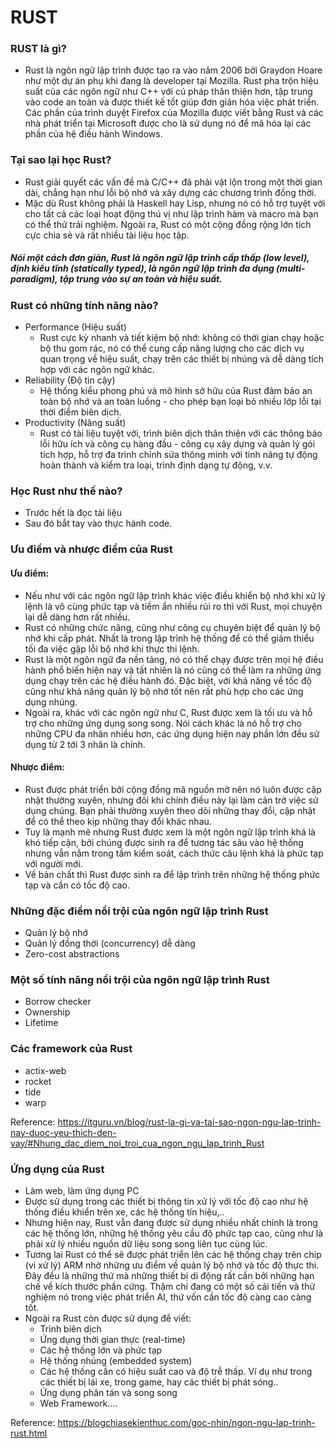 # RUST


### RUST là gì? 
- Rust là ngôn ngữ lập trình được tạo ra vào năm 2006 bởi Graydon Hoare như một dự án phụ khi đang là developer tại Mozilla.  Rust pha trộn hiệu suất của các ngôn ngữ như C++ với cú pháp thân thiện hơn, tập trung vào code an toàn và được thiết kế tốt giúp đơn giản hóa việc phát triển. Các phần của trình duyệt Firefox của Mozilla được viết bằng Rust và các nhà phát triển tại Microsoft được cho là sử dụng nó để mã hóa lại các phần của hệ điều hành Windows.

### Tại sao lại học Rust?
- Rust giải quyết các vấn đề mà C/C++ đã phải vật lộn trong một thời gian dài, chẳng hạn như lỗi bộ nhớ và xây dựng các chương trình đồng thời.
- Mặc dù Rust không phải là Haskell hay Lisp, nhưng nó có hỗ trợ tuyệt vời cho tất cả các loại hoạt động thú vị như lập trình hàm và macro mà bạn có thể thử trải nghiệm.
Ngoài ra, Rust có một cộng đồng rộng lớn tích cực chia sẻ và rất nhiều tài liệu học tập.
##### Nói một cách đơn giản, Rust là ngôn ngữ lập trình cấp thấp (low level), định kiểu tĩnh (statically typed), là ngôn ngữ lập trình đa dụng (multi-paradigm), tập trung vào sự an toàn và hiệu suất.

### Rust có những tính năng nào?
- Performance (Hiệu suất)
  + Rust cực kỳ nhanh và tiết kiệm bộ nhớ: không có thời gian chạy hoặc bộ thu gom rác, nó có thể cung cấp năng lượng cho các dịch vụ quan trọng về hiệu suất, chạy trên các thiết bị nhúng và dễ dàng tích hợp với các ngôn ngữ khác.
- Reliability (Độ tin cậy)
  + Hệ thống kiểu phong phú và mô hình sở hữu của Rust đảm bảo an toàn bộ nhớ và an toàn luồng - cho phép bạn loại bỏ nhiều lớp lỗi tại thời điểm biên dịch.
- Productivity (Năng suất)
  + Rust có tài liệu tuyệt vời, trình biên dịch thân thiện với các thông báo lỗi hữu ích và công cụ hàng đầu - công cụ xây dựng và quản lý gói tích hợp, hỗ trợ đa trình chỉnh sửa thông minh với tính năng tự động hoàn thành và kiểm tra loại, trình định dạng tự động, v.v.

### Học Rust như thế nào?
- Trước hết là đọc tài liệu
- Sau đó bắt tay vào thực hành code. 

### Ưu điểm và nhược điểm của Rust
#### Ưu điểm: 
- Nếu như với các ngôn ngữ lập trình khác việc điều khiển bộ nhớ khi xử lý lệnh là vô cùng phức tạp và tiềm ẩn nhiều rủi ro thì với Rust, mọi chuyện lại dễ dàng hơn rất nhiều.
- Rust có những chức năng, cũng như công cụ chuyên biệt để quản lý bộ nhớ khi cấp phát. Nhất là trong lập trình hệ thống để có thể giảm thiểu tối đa việc gặp lỗi bộ nhớ khi thực thi lệnh.
- Rust là một ngôn ngữ đa nền tảng, nó có thể chạy được trên mọi hệ điều hành phổ biến hiện nay và tất nhiên là nó cũng có thể làm ra những ứng dụng chạy trên các hệ điều hành đó. Đặc biệt, với khả năng về tốc độ cũng như khả năng quản lý bộ nhớ tốt nên rất phù hợp cho các ứng dụng nhúng.
- Ngoài ra, khác với các ngôn ngữ như C, Rust được xem là tối ưu và hỗ trợ cho những ứng dụng song song. Nói cách khác là nó hỗ trợ cho những CPU đa nhân nhiều hơn, các ứng dụng hiện nay phần lớn đều sử dụng từ 2 tới 3 nhân là chính.
#### Nhược điểm:
- Rust được phát triển bởi cộng đồng mã nguồn mở nên nó luôn được cập nhật thường xuyên, nhưng đôi khi chính điều này lại làm cản trở việc sử dụng chúng. Bạn phải thường xuyên theo dõi những thay đổi, cập nhật để có thể theo kịp những thay đổi khác nhau.
- Tuy là mạnh mẽ nhưng Rust được xem là một ngôn ngữ lập trình khá là khó tiếp cận, bởi chúng được sinh ra để tương tác sâu vào hệ thống nhưng vẫn nằm trong tầm kiểm soát, cách thức câu lệnh khá là phức tạp với người mới.
- Về bản chất thì Rust được sinh ra để lập trình trên những hệ thống phức tạp và cần có tốc độ cao.

### Những đặc điểm nổi trội của ngôn ngữ lập trình Rust
- Quản lý bộ nhớ
- Quản lý đồng thời (concurrency) dễ dàng
- Zero-cost abstractions

### Một số tính năng nổi trội của ngôn ngữ lập trình Rust
- Borrow checker
- Ownership
- Lifetime

### Các framework của Rust
- actix-web
- rocket
- tide
- warp

Reference: https://itguru.vn/blog/rust-la-gi-va-tai-sao-ngon-ngu-lap-trinh-nay-duoc-yeu-thich-den-vay/#Nhung_dac_diem_noi_troi_cua_ngon_ngu_lap_trinh_Rust

### Ứng dụng của Rust
- Làm web, làm ứng dụng PC
- Được sử dụng trong các thiết bị thông tin xử lý với tốc độ cao như hệ thống điều khiển trên xe, các hệ thống tín hiệu,..
- Nhưng hiện nay, Rust vẫn đang được sử dụng nhiều nhất chính là trong các hệ thống lớn, những hệ thống yêu cầu độ phức tạp cao, cũng như là phải xử lý nhiều nguồn dữ liệu song song liên tục cùng lúc.
- Tương lai Rust có thể sẽ được phát triển lên các hệ thống chạy trên chip (vi xử lý) ARM nhờ những ưu điểm về quản lý bộ nhớ và tốc độ thực thi. Đây đều là những thứ mà những thiết bị di động rất cần bởi những hạn chế về kích thước phần cứng. Thậm chí đang có một số cải tiến và thử nghiệm nó trong việc phát triển AI, thứ vốn cần tốc độ càng cao càng tốt.
- Ngoài ra Rust còn được sử dụng để viết:
  + Trình biên dịch
  + Ứng dụng thời gian thực (real-time)
  + Các hệ thống lớn và phức tạp
  + Hệ thống nhúng (embedded system) 
  + Các hệ thống cần có hiệu suất cao và độ trễ thấp. Ví dụ như trong các thiết bị lái xe, trong game, hay các thiết bị phát sóng..
  + Ứng dụng phân tán và song song
  + Web Framework….
  
Reference: https://blogchiasekienthuc.com/goc-nhin/ngon-ngu-lap-trinh-rust.html

  
